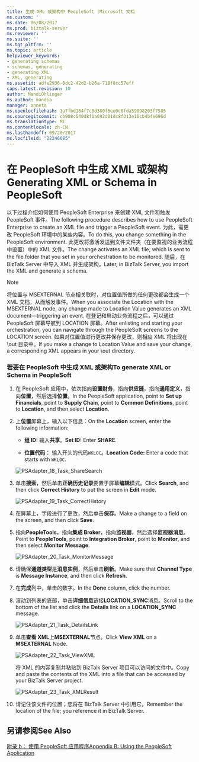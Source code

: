 ```yaml
---
title: 生成 XML 或架构中 PeopleSoft |Microsoft 文档
ms.custom: ''
ms.date: 06/08/2017
ms.prod: biztalk-server
ms.reviewer: ''
ms.suite: ''
ms.tgt_pltfrm: ''
ms.topic: article
helpviewer_keywords:
- generating schemas
- schemas, generating
- generating XML
- XML, generating
ms.assetid: adfe2936-0dc2-42d2-b26a-718f8cc57eff
caps.latest.revision: 10
author: MandiOhlinger
ms.author: mandia
manager: anneta
ms.openlocfilehash: 1a7fbd164f7c0d380f6ee0c0fda59098203f7585
ms.sourcegitcommit: cb908c540d8f1a692d01dc8f313e16cb4b4e696d
ms.translationtype: MT
ms.contentlocale: zh-CN
ms.lasthandoff: 09/20/2017
ms.locfileid: "22246685"
---
```

# <a name="generating-xml-or-schema-in-peoplesoft"></a><span data-ttu-id="01533-102">在 PeopleSoft 中生成 XML 或架构</span><span class="sxs-lookup"><span data-stu-id="01533-102">Generating XML or Schema in PeopleSoft</span></span>
<span data-ttu-id="01533-103">以下过程介绍如何使用 PeopleSoft Enterprise 来创建 XML 文件和触发 PeopleSoft 事件。</span><span class="sxs-lookup"><span data-stu-id="01533-103">The following procedure describes how to use PeopleSoft Enterprise to create an XML file and trigger a PeopleSoft event.</span></span> <span data-ttu-id="01533-104">为此，需更改 PeopleSoft 环境中的某些内容。</span><span class="sxs-lookup"><span data-stu-id="01533-104">To do this, you change something in the PeopleSoft environment.</span></span> <span data-ttu-id="01533-105">此更改将激活发送到文件文件夹（在要监视的业务流程中设置）中的 XML 文件。</span><span class="sxs-lookup"><span data-stu-id="01533-105">The change activates an XML file, which is sent to the file folder that you set in your orchestration to be monitored.</span></span> <span data-ttu-id="01533-106">随后，在 BizTalk Server 中导入 XML 并生成架构。</span><span class="sxs-lookup"><span data-stu-id="01533-106">Later, in BizTalk Server, you import the XML and generate a schema.</span></span>  
  
> [!NOTE]
>  <span data-ttu-id="01533-107">将位置与 MSEXTERNAL 节点相关联时，对位置值所做的任何更改都会生成一个 XML 文档，从而触发事件。</span><span class="sxs-lookup"><span data-stu-id="01533-107">When you associate the Location with the MSEXTERNAL node, any change made to Location Value generates an XML document—triggering an event.</span></span> <span data-ttu-id="01533-108">在登记和启动业务流程之后，可以通过 PeopleSoft 屏幕导航到 LOCATION 屏幕。</span><span class="sxs-lookup"><span data-stu-id="01533-108">After enlisting and starting your orchestration, you can navigate through the PeopleSoft screens to the LOCATION screen.</span></span> <span data-ttu-id="01533-109">如果对位置值进行更改并保存更改，则相应 XML 将出现在 \out 目录中。</span><span class="sxs-lookup"><span data-stu-id="01533-109">If you make a change to Location Value and save your change, a corresponding XML appears in your \out directory.</span></span>  
  
### <a name="to-generate-xml-or-schema-in-peoplesoft"></a><span data-ttu-id="01533-110">若要在 PeopleSoft 中生成 XML 或架构</span><span class="sxs-lookup"><span data-stu-id="01533-110">To generate XML or Schema in PeopleSoft</span></span>  
  
1.  <span data-ttu-id="01533-111">在 PeopleSoft 应用中，依次指向**设置财务**，指向**供应链**，指向**通用定义**，指向**位置**，然后选择**位置**。</span><span class="sxs-lookup"><span data-stu-id="01533-111">In the PeopleSoft application, point to **Set up Financials**, point to **Supply Chain**, point to **Common Definitions**, point to **Location**, and then select **Location**.</span></span>  
  
2.  <span data-ttu-id="01533-112">上**位置**屏幕上，输入以下信息：</span><span class="sxs-lookup"><span data-stu-id="01533-112">On the **Location** screen, enter the following information:</span></span>  
  
    -   <span data-ttu-id="01533-113">**组 ID:** 输入**共享**。</span><span class="sxs-lookup"><span data-stu-id="01533-113">**Set ID:** Enter **SHARE**.</span></span>  
  
    -   <span data-ttu-id="01533-114">**位置代码：** 输入开头的代码`WKLOC`。</span><span class="sxs-lookup"><span data-stu-id="01533-114">**Location Code:** Enter a code that starts with `WKLOC`.</span></span>  
  
     ![](../core/media/psadapter-18-task-sharesearch.gif "PSAdapter_18_Task_ShareSearch")  
  
3.  <span data-ttu-id="01533-115">单击**搜索**，然后单击**正确历史记录**要置于屏幕**编辑**模式。</span><span class="sxs-lookup"><span data-stu-id="01533-115">Click **Search**, and then click **Correct History** to put the screen in **Edit** mode.</span></span>  
  
     ![](../core/media/psadapter-19-task-correcthistory.gif "PSAdapter_19_Task_CorrectHistory")  
  
4.  <span data-ttu-id="01533-116">在屏幕上，字段进行了更改，然后单击**保存**。</span><span class="sxs-lookup"><span data-stu-id="01533-116">Make a change to a field on the screen, and then click **Save**.</span></span>  
  
5.  <span data-ttu-id="01533-117">指向**PeopleTools**，指向**集成 Broker**，指向**监视器**，然后选择**监视器消息**。</span><span class="sxs-lookup"><span data-stu-id="01533-117">Point to **PeopleTools**, point to **Integration Broker**, point to **Monitor**, and then select **Monitor Message**.</span></span>  
  
     ![](../core/media/psadapter-20-task-monitormessage.gif "PSAdapter_20_Task_MonitorMessage")  
  
6.  <span data-ttu-id="01533-118">请确保**通道类型**是**消息实例**，然后单击**刷新**。</span><span class="sxs-lookup"><span data-stu-id="01533-118">Make sure that **Channel Type** is **Message Instance**, and then click **Refresh**.</span></span>  
  
7.  <span data-ttu-id="01533-119">在**完成**列中，单击的数字。</span><span class="sxs-lookup"><span data-stu-id="01533-119">In the **Done** column, click the number.</span></span>  
  
8.  <span data-ttu-id="01533-120">滚动到列表的底部，单击**详细信息**链接**LOCATION_SYNC**消息。</span><span class="sxs-lookup"><span data-stu-id="01533-120">Scroll to the bottom of the list and click the **Details** link on a **LOCATION_SYNC** message.</span></span>  
  
     ![](../core/media/psadapter-21-task-detailslink.gif "PSAdapter_21_Task_DetailsLink")  
  
9. <span data-ttu-id="01533-121">单击**查看 XML**上**MSEXTERNAL**节点。</span><span class="sxs-lookup"><span data-stu-id="01533-121">Click **View XML** on a **MSEXTERNAL** Node.</span></span>  
  
     ![](../core/media/psadapter-22-task-viewxml.gif "PSAdapter_22_Task_ViewXML")  
  
     <span data-ttu-id="01533-122">将 XML 的内容复制并粘贴到 BizTalk Server 项目可以访问的文件中。</span><span class="sxs-lookup"><span data-stu-id="01533-122">Copy and paste the contents of the XML into a file that can be accessed by your BizTalk Server project.</span></span>  
  
     ![](../core/media/psadapter-23-task-xmlresult.gif "PSAdapter_23_Task_XMLResult")  
  
10. <span data-ttu-id="01533-123">请记住该文件的位置；您将在 BizTalk Server 中引用它。</span><span class="sxs-lookup"><span data-stu-id="01533-123">Remember the location of the file;  you reference it in BizTalk Server.</span></span>  
  
## <a name="see-also"></a><span data-ttu-id="01533-124">另请参阅</span><span class="sxs-lookup"><span data-stu-id="01533-124">See Also</span></span>  
 [<span data-ttu-id="01533-125">附录 b： 使用 PeopleSoft 应用程序</span><span class="sxs-lookup"><span data-stu-id="01533-125">Appendix B: Using the PeopleSoft Application</span></span>](../core/appendix-b-using-the-peoplesoft-application.md)